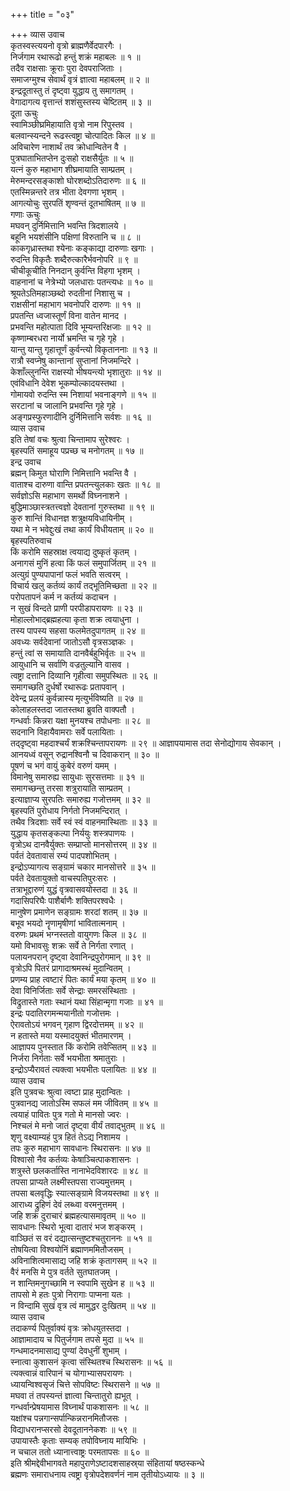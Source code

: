 +++
title = "०३"

+++
व्यास उवाच  
कृतस्वस्त्ययनो वृत्रो ब्राह्मणैर्वेदपारगैः ।  
निर्जगाम रथारूढो हन्तुं शक्रं महाबलः ॥ १ ॥  
तदैव राक्षसाः क्रूराः पुरा देवपराजिताः ।  
समाजग्मुश्च सेवार्थं वृत्रं ज्ञात्वा महाबलम् ॥ २ ॥  
इन्द्रदूतास्तु तं दृष्ट्वा युद्धाय तु समागतम् ।  
वेगादागत्य वृत्तान्तं शशंसुस्तस्य चेष्टितम् ॥ ३ ॥  
दूता ऊचुः  
स्वामिञ्छीघ्रमिहायाति वृत्रो नाम रिपुस्तव ।  
बलवान्स्यन्दने रूढस्त्वष्ट्रा चोत्पादितः किल ॥ ४ ॥  
अविचारेण नाशार्थं तव क्रोधान्वितेन वै ।  
पुत्रघाताभितप्तेन दुःसहो राक्षसैर्युतः ॥ ५ ॥  
यत्नं कुरु महाभाग शीघ्रमायाति साम्प्रतम् ।  
मेरुमन्दरसङ्काशो घोरशब्दोऽतिदारुणः ॥ ६ ॥  
एतस्मिन्नन्तरे तत्र भीता देवगणा भृशम् ।  
आगत्योचुः सुरपतिं शृण्वन्तं दूतभाषितम् ॥ ७ ॥  
गणाः ऊचुः  
मघवन् दुर्निमित्तानि भवन्ति त्रिदशालये ।  
बहूनि भयशंसीनि पक्षिणां विरुतानि च ॥ ८ ॥  
काकगृध्रास्तथा श्येनाः कङ्काद्या दारुणाः खगाः ।  
रुदन्ति विकृतैः शब्दैरुत्कारैर्भवनोपरि ॥ ९ ॥  
चीचीकूचीति निनदान् कुर्वन्ति विहगा भृशम् ।  
वाहनानां च नेत्रेभ्यो जलधाराः पतन्त्यधः ॥ १० ॥  
श्रूयतेऽतिमहाञ्छब्दो रुदतीनां निशासु च ।  
राक्षसीनां महाभाग भवनोपरि दारुणः ॥ ११ ॥  
प्रपतन्ति ध्वजास्तूर्णं विना वातेन मानद ।  
प्रभवन्ति महोत्पाता दिवि भूम्यन्तरिक्षजाः ॥ १२ ॥  
कृष्णाम्बरधरा नार्यो भ्रमन्ति च गृहे गृहे ।  
यान्तु यान्तु गृहात्तूर्णं कुर्वन्त्यो विकृताननाः ॥ १३ ॥  
रात्रौ स्वप्नेषु कान्तानां सुप्तानां निजमन्दिरे ।  
केशाँल्लुनन्ति राक्षस्यो भीषयन्त्यो भृशातुराः ॥ १४ ॥  
एवंविधानि देवेश भूकम्पोल्कादयस्तथा ।  
गोमायवो रुदन्ति स्म निशायां भवनाङ्गणे ॥ १५ ॥  
सरटानां च जालानि प्रभवन्ति गृहे गृहे ।  
अङ्गप्रस्फुरणादीनि दुर्निमित्तानि सर्वशः ॥ १६ ॥  
व्यास उवाच  
इति तेषां वचः श्रुत्वा चिन्तामाप सुरेश्वरः ।  
बृहस्पतिं समाहूय पप्रच्छ च मनोगतम् ॥ १७ ॥  
इन्द्र उवाच  
ब्रह्मन् किमुत घोराणि निमित्तानि भवन्ति वै ।  
वाताश्च दारुणा वान्ति प्रपतन्त्युलकाः खतः ॥ १८ ॥  
सर्वज्ञोऽसि महाभाग समर्थो विघ्ननाशने ।  
बुद्धिमाञ्छास्त्रतत्त्वज्ञो देवतानां गुरुस्तथा ॥ १९ ॥  
कुरु शान्तिं विधानज्ञ शत्रुक्षयविधायिनीम् ।  
यथा मे न भवेद्दुःखं तथा कार्यं विधीयताम् ॥ २० ॥  
बृहस्पतिरुवाच  
किं करोमि सहस्राक्ष त्वयाद्य दुष्कृतं कृतम् ।  
अनागसं मुनिं हत्वा किं फलं समुपार्जितम् ॥ २१ ॥  
अत्युग्रं पुण्यपापानां फलं भवति सत्वरम् ।  
विचार्य खलु कर्तव्यं कार्यं तद्‌भूतिमिच्छता ॥ २२ ॥  
परोपतापनं कर्म न कर्तव्यं कदाचन ।  
न सुखं विन्दते प्राणी परपीडापरायणः ॥ २३ ॥  
मोहाल्लोभाद्‌ब्रह्महत्या कृता शक्र त्वयाधुना ।  
तस्य पापस्य सहसा फलमेतदुपागतम् ॥ २४ ॥  
अवध्यः सर्वदेवानां जातोऽसौ वृत्रसञ्ज्ञकः ।  
हन्तुं त्वां स समायाति दानवैर्बहुभिर्वृतः ॥ २५ ॥  
आयुधानि च सर्वाणि वज्रतुल्यानि वासव ।  
त्वष्ट्रा दत्तानि दिव्यानि गृहीत्वा समुपस्थितः ॥ २६ ॥  
समागच्छति दुर्धर्षो रथारूढः प्रतापवान् ।  
देवेन्द्र प्रलयं कुर्वन्नास्य मृत्युर्भविष्यति ॥ २७ ॥  
कोलाहलस्तदा जातस्तथा ब्रुवति वाक्पतौ ।  
गन्धर्वाः किन्नरा यक्षा मुनयश्च तपोधनाः ॥ २८ ॥  
सदनानि विहायैवामराः सर्वे पलायिताः ।  
तद्‌दृष्ट्वा महदाश्चर्यं शक्रश्चिन्तापरायणः ॥ २९ ॥
आज्ञापयामास तदा सेनोद्योगाय सेवकान् ।  
आनयध्वं वसून् रुद्रानश्विनौ च दिवाकरान् ॥ ३० ॥  
पूषणं च भगं वायुं कुबेरं वरुणं यमम् ।  
विमानेषु समारुह्य सायुधाः सुरसत्तमाः ॥ ३१ ॥  
समागच्छन्तु तरसा शत्रुरायाति साम्प्रतम् ।  
इत्याज्ञाप्य सुरपतिः समारुह्य गजोत्तमम् ॥ ३२ ॥  
बृहस्पतिं पुरोधाय निर्गतो निजमन्दिरात् ।  
तथैव त्रिदशाः सर्वे स्वं स्वं वाहनमास्थिताः ॥ ३३ ॥  
युद्धाय कृतसङ्कल्पा निर्ययुः शस्त्रपाणयः ।  
वृत्रोऽथ दानवैर्युक्तः सम्प्राप्तो मानसोत्तरम् ॥ ३४ ॥  
पर्वतं देवतावासं रम्यं पादपशोभितम् ।  
इन्द्रोऽप्यागत्य सङ्ग्रामं चकार मानसोत्तरे ॥ ३५ ॥  
पर्वते देवतायुक्तो वाचस्पतिपुरःसरः ।  
तत्राभूद्दारुणं युद्धं वृत्रवासवयोस्तदा ॥ ३६ ॥  
गदासिपरिघैः पाशैर्बाणैः शक्तिपरश्वधैः ।  
मानुषेण प्रमाणेन सङ्ग्रामः शरदां शतम् ॥ ३७ ॥  
बभूव भयदो नॄणामृषीणां भावितात्मनाम् ।  
वरुणः प्रथमं भग्नस्ततो वायुगणः किल ॥ ३८ ॥  
यमो विभावसुः शक्रः सर्वे ते निर्गता रणात् ।  
पलायनपरान् दृष्ट्वा देवानिन्द्रपुरोगमान् ॥ ३९ ॥  
वृत्रोऽपि पितरं प्रागादाश्रमस्थं मुदान्वितम् ।  
प्रणम्य प्राह त्वष्टारं पितः कार्यं मया कृतम् ॥ ४० ॥  
देवा विनिर्जिताः सर्वे सेन्द्राः समरसंस्थिताः ।  
विद्रुतास्ते गताः स्थानं यथा सिंहान्मृगा गजाः ॥ ४१ ॥  
इन्द्रः पदातिरगमन्मयानीतो गजोत्तमः ।  
ऐरावतोऽयं भगवन् गृहाण द्विरदोत्तमम् ॥ ४२ ॥  
न हतास्ते मया यस्मादयुक्तं भीतमारणम् ।  
आज्ञापय पुनस्तात किं करोमि तवेप्सितम् ॥ ४३ ॥  
निर्जरा निर्गताः सर्वे भयभीता श्रमातुराः ।  
इन्द्रोऽप्यैरावतं त्यक्त्वा भयभीतः पलायितः ॥ ४४ ॥  
व्यास उवाच  
इति पुत्रवचः श्रुत्वा त्वष्टा प्राह मुदान्वितः ।  
पुत्रवानद्य जातोऽस्मि सफलं मम जीवितम् ॥ ४५ ॥  
त्वयाहं पावितः पुत्र गतो मे मानसो ज्वरः ।  
निश्चलं मे मनो जातं दृष्ट्वा वीर्यं तवाद्‌भुतम् ॥ ४६ ॥  
शृणु वक्ष्याम्यहं पुत्र हितं तेऽद्य निशामय ।  
तपः कुरु महाभाग सावधानः स्थिरासनः ॥ ४७ ॥  
विश्वासो नैव कर्तव्यः केषाञ्चित्पाकशासनः ।  
शत्रुस्ते छलकर्तास्ति नानाभेदविशारदः ॥ ४८ ॥  
तपसा प्राप्यते लक्ष्मीस्तपसा राज्यमुत्तमम् ।  
तपसा बलवृद्धिः स्यात्सङ्ग्रामे विजयस्तथा ॥ ४९ ॥  
आराध्य द्रुहिणं देवं लब्ध्वा वरमनुत्तमम् ।  
जहि शक्रं दुराचारं ब्रह्महत्यासमावृतम् ॥ ५० ॥  
सावधानः स्थिरो भूत्वा दातारं भज शङ्करम् ।  
वाञ्छितं स वरं दद्यात्सन्तुष्टश्चतुराननः ॥ ५१ ॥  
तोषयित्वा विश्वयोनिं ब्रह्माणममितौजसम् ।  
अविनाशित्वमासाद्य जहि शक्रं कृतागसम् ॥ ५२ ॥  
वैरं मनसि मे पुत्र वर्तते सुतघातजम् ।  
न शान्तिमनुगच्छामि न स्वपामि सुखेन ह ॥ ५३ ॥  
तापसो मे हतः पुत्रो निरागाः पाप्मना यतः ।  
न विन्दामि सुखं वृत्र त्वं मामुद्धर दुःखितम् ॥ ५४ ॥  
व्यास उवाच  
तदाकर्ण्य पितुर्वाक्यं वृत्रः क्रोधयुतस्तदा ।  
आज्ञामादाय च पितुर्जगाम तपसे मुदा ॥ ५५ ॥  
गन्धमादनमासाद्य पुण्यां देवधुनीं शुभाम् ।  
स्नात्वा कुशासनं कृत्वा संस्थितश्च स्थिरासनः ॥ ५६ ॥  
त्यक्त्वान्नं वारिपानं च योगाभ्यासपरायणः ।  
ध्यायन्विश्वसृजं चित्ते सोपविष्टः स्थिरासने ॥ ५७ ॥  
मघवा तं तपस्यन्तं ज्ञात्वा चिन्तातुरो ह्यभूत् ।  
गन्धर्वान्प्रेषयामास विघ्नार्थं पाकशासनः ॥ ५८ ॥  
यक्षांश्च पन्नगान्सर्पान्किन्नरानमितौजसः ।  
विद्याधरानप्सरसो देवदूताननेकशः ॥ ५९ ॥  
उपायास्तैः कृताः सम्यक् तपोविघ्नाय मायिभिः ।  
न चचाल ततो ध्यानात्त्वाष्ट्रः परमतापसः ॥ ६० ॥  
इति श्रीमद्देवीभागवते महापुराणेऽष्टादशसाहस्र्या संहितायां षष्ठस्कन्धे  
ब्रह्मणः समाराधनाय त्वष्ट्रा वृत्रोपदेशवर्णनं नाम तृतीयोऽध्यायः ॥ ३ ॥
